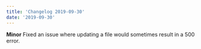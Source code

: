 ```yaml
---
title: 'Changelog 2019-09-30'
date: '2019-09-30'
---
```

**Minor** Fixed an issue where updating a file would sometimes result in a 500 error.
